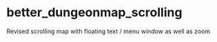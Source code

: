 # better_dungeonmap_scrolling
Revised scrolling map with floating text / menu window as well as zoom
